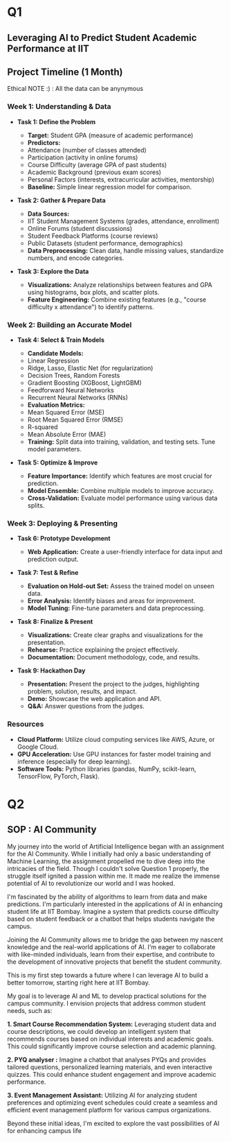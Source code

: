 # Q1
## Leveraging AI to Predict Student Academic Performance at IIT

## Project Timeline (1 Month)
Ethical NOTE :) : All the data can be anynymous 
### **Week 1: Understanding & Data**

* **Task 1: Define the Problem**
  * **Target:** Student GPA (measure of academic performance)
  * **Predictors:**
  * Attendance (number of classes attended)
  * Participation (activity in online forums)
  * Course Difficulty (average GPA of past students)
  * Academic Background (previous exam scores)
  * Personal Factors (interests, extracurricular activities, mentorship)
  * **Baseline:** Simple linear regression model for comparison.

* **Task 2: Gather & Prepare Data**
  * **Data Sources:**
  * IIT Student Management Systems (grades, attendance, enrollment)
  * Online Forums (student discussions)
  * Student Feedback Platforms (course reviews)
  * Public Datasets (student performance, demographics)
  * **Data Preprocessing:** Clean data, handle missing values, standardize numbers, and encode categories.

* **Task 3: Explore the Data**
  * **Visualizations:** Analyze relationships between features and GPA using histograms, box plots, and scatter plots.
  * **Feature Engineering:** Combine existing features (e.g., "course difficulty x attendance") to identify patterns.

### **Week 2: Building an Accurate Model**

* **Task 4: Select & Train Models**
  * **Candidate Models:**
  * Linear Regression
  * Ridge, Lasso, Elastic Net (for regularization)
  * Decision Trees, Random Forests
  * Gradient Boosting (XGBoost, LightGBM)
  * Feedforward Neural Networks
  * Recurrent Neural Networks (RNNs)
  * **Evaluation Metrics:**
  * Mean Squared Error (MSE)
  * Root Mean Squared Error (RMSE)
  * R-squared
  * Mean Absolute Error (MAE)
  * **Training:** Split data into training, validation, and testing sets. Tune model parameters.

* **Task 5: Optimize & Improve**
  * **Feature Importance:** Identify which features are most crucial for prediction.
  * **Model Ensemble:** Combine multiple models to improve accuracy.
  * **Cross-Validation:** Evaluate model performance using various data splits.

### **Week 3: Deploying & Presenting**

* **Task 6: Prototype Development**
  * **Web Application:** Create a user-friendly interface for data input and prediction output.

* **Task 7: Test & Refine**
  * **Evaluation on Hold-out Set:** Assess the trained model on unseen data.
  * **Error Analysis:** Identify biases and areas for improvement.
  * **Model Tuning:** Fine-tune parameters and data preprocessing.

* **Task 8: Finalize & Present**
  * **Visualizations:** Create clear graphs and visualizations for the presentation.
  * **Rehearse:** Practice explaining the project effectively.
  * **Documentation:** Document methodology, code, and results.

* **Task 9: Hackathon Day**
  * **Presentation:** Present the project to the judges, highlighting problem, solution, results, and impact.
  * **Demo:** Showcase the web application and API.
  * **Q&A:** Answer questions from the judges.

### **Resources**

* **Cloud Platform:** Utilize cloud computing services like AWS, Azure, or Google Cloud.
* **GPU Acceleration:** Use GPU instances for faster model training and inference (especially for deep learning).
* **Software Tools:** Python libraries (pandas, NumPy, scikit-learn, TensorFlow, PyTorch, Flask).


# Q2
## SOP : AI Community

My journey into the world of Artificial Intelligence began with an assignment for the AI Community. While I initially had only a basic understanding of Machine Learning, the assignment propelled me to dive deep into the intricacies of the field. Though I couldn't solve Question 1 properly, the struggle itself ignited a passion within me. It made me realize the immense potential of AI to revolutionize our world and I was hooked.

I'm fascinated by the ability of algorithms to learn from data and make predictions. I'm particularly interested in the applications of AI in enhancing student life at IIT Bombay. Imagine a system that predicts course difficulty based on student feedback or a chatbot that helps students navigate the campus.

Joining the AI Community allows me to bridge the gap between my nascent knowledge and the real-world applications of AI. I'm eager to collaborate with like-minded individuals, learn from their expertise, and contribute to the development of innovative projects that benefit the student community.

This is my first step towards a future where I can leverage AI to build a better tomorrow, starting right here at IIT Bombay.

My goal is to leverage AI and ML to develop practical solutions for the campus community. I envision projects that address common student needs, such as:

**1. Smart Course Recommendation System:** Leveraging student data and course descriptions, we could develop an intelligent system that recommends courses based on individual interests and academic goals. This could significantly improve course selection and academic planning.

**2. PYQ analyser :** Imagine a chatbot that analyses PYQs and provides tailored questions, personalized learning materials, and even interactive quizzes. This could enhance student engagement and improve academic performance.

**3. Event Management Assistant:** Utilizing AI for analyzing student preferences and optimizing event schedules could create a seamless and efficient event management platform for various campus organizations.

Beyond these initial ideas, I'm excited to explore the vast possibilities of AI for enhancing campus life
